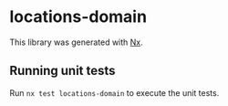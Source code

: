 # locations-domain

This library was generated with [Nx](https://nx.dev).

## Running unit tests

Run `nx test locations-domain` to execute the unit tests.
